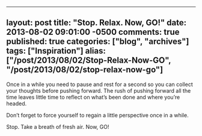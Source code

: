   ---
  layout: post
  title: "Stop. Relax. Now, GO!"
  date: 2013-08-02 09:01:00 -0500
  comments: true
  published: true
  categories: ["blog", "archives"]
  tags: ["Inspiration"]
  alias: ["/post/2013/08/02/Stop-Relax-Now-GO", "/post/2013/08/02/stop-relax-now-go"]
  ---
<!-- more -->
<p>Once in a while you need to pause and rest for a second so you can collect your thoughts before pushing forward. The rush of pushing forward all the time leaves little time to reflect on what&rsquo;s been done and where you&rsquo;re headed.</p>
<p>Don&rsquo;t forget to force yourself to regain a little perspective once in a while.</p>
<p>Stop. Take a breath of fresh air. Now, GO!</p>
